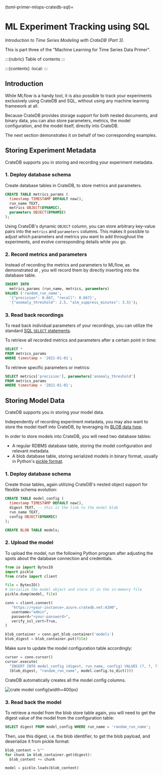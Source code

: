 (tsml-primer-mlops-cratedb-sql)=

# ML Experiment Tracking using SQL

_Introduction to Time Series Modeling with CrateDB (Part 3)._

This is part three of the "Machine Learning for Time Series Data Primer".

:::{rubric} Table of contents
:::

:::{contents}
:local:
:::


## Introduction

While MLflow is a handy tool, it is also possible to track your experiments exclusively using
CrateDB and SQL, without using any machine learning framework at all.

Because CrateDB provides storage support for both nested documents, and binary data, you can also
store parameters, metrics, the model configuration, and the model itself, directly into CrateDB.

The next section demonstrates it on behalf of two corresponding examples.


## Storing Experiment Metadata

CrateDB supports you in storing and recording your experiment metadata.

### 1. Deploy database schema

Create database tables in CrateDB, to store metrics and parameters.

```sql
CREATE TABLE metrics_params (
  timestamp TIMESTAMP DEFAULT now(),
  run_name TEXT,
  metrics OBJECT(DYNAMIC),
  parameters OBJECT(DYNAMIC)
);
```

Using CrateDB's dynamic `OBJECT` column, you can store arbitrary key-value pairs into the `metrics`
and `parameters` columns. This makes it possible to adjust which parameters and metrics you want to
add throughout the experiments, and evolve corresponding details while you go.

### 2. Record metrics and parameters 

Instead of recording the metrics and parameters to MLflow, as demonstrated at
[](#tsml-primer-mlops-cratedb-mlflow), you will record them by directly inserting
into the database table.

```sql
INSERT INTO
  metrics_params (run_name, metrics, parameters)
VALUES ('random_run_name',
  '{"precision": 0.667, "recall": 0.667}',
  '{"anomaly_threshold": 2.5, "alm_suppress_minutes": 3.5}');
```

### 3. Read back recordings

To read back individual parameters of your recordings, you can utilize the standard
[SQL `SELECT` statements].

To retrieve all recorded metrics and parameters after a certain point in time:
```sql
SELECT *
FROM metrics_params
WHERE timestamp > '2021-01-01';
```

To retrieve specific parameters or metrics:
```sql
SELECT metrics['precision'], parameters['anomaly_threshold']
FROM metrics_params
WHERE timestamp > '2021-01-01';
```


## Storing Model Data

CrateDB supports you in storing your model data.

Independently of recording experiment metadata, you may also want to store the model itself into
CrateDB, by leveraging its [BLOB data type].

In order to store models into CrateDB, you will need two database tables:

- A regular RDBMS database table, storing the model configuration and
  relevant metadata.
- A blob database table, storing serialized models in binary format,
  usually in Python's [pickle format].

### 1. Deploy database schema

Create those tables, again utilizing CrateDB's nested object support for flexible
schema evolution:

```sql
CREATE TABLE model_config (
  timestamp TIMESTAMP DEFAULT now(),
  digest TEXT, -- this is the link to the model blob
  run_name TEXT,
  config OBJECT(DYNAMIC)
);

CREATE BLOB TABLE models;
```

### 2. Upload the model

To upload the model, run the following Python program after adjusting the spots
about the database connection and credentials.

```python
from io import BytesIO
import pickle
from crate import client

file = BytesIO()
# Serialize the model object and store it in the in-memory file
pickle.dump(model, file)

conn = client.connect(
   "https://<your-instance>.azure.cratedb.net:4200",
   username="admin",
   password="<your-password>",
   verify_ssl_cert=True,
)

blob_container = conn.get_blob_container('models')
blob_digest = blob_container.put(file)
```

Make sure to update the model configuration table accordingly:

```python
cursor = conn.cursor()
cursor.execute(
  "INSERT INTO model_config (digest, run_name, config) VALUES (?, ?, ?)", 
  (blob_digest, "random_run_name", model.config.to_dict()))
```

CrateDB automatically creates all the model config columns.

![crate model config](/_assets/img/ml-timeseries-primer/cratedb-model-configuration.png){width=400px}

### 3. Read back the model

To retrieve a model from the blob store table again, you will need to get the digest value
of the model from the configuration table:

```sql
SELECT digest FROM model_config WHERE run_name = 'random_run_name';
```

Then, use this digest, i.e. the blob identifier, to get the blob payload, and
deserialize it from pickle format:

```python
blob_content = b""
for chunk in blob_container.get(digest):
  blob_content += chunk

model = pickle.loads(blob_content)
```
    

[BLOB data type]: inv:crate-reference#blob_support
[pickle format]: https://realpython.com/python-pickle-module/
[SQL `SELECT` statements]: inv:crate-reference#sql-select
